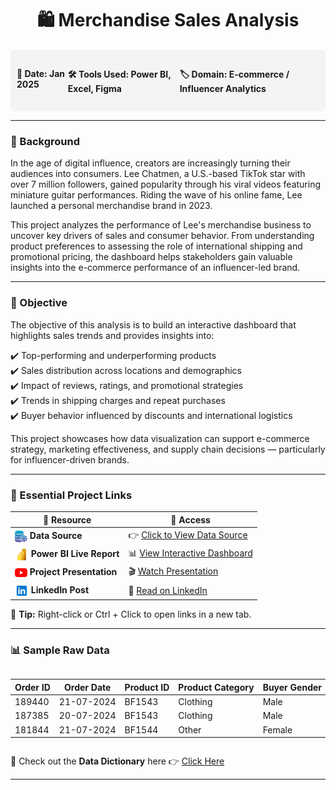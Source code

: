 <h1 align="center">🛍️ Merchandise Sales Analysis</h1>

<div style="display: flex; justify-content: space-between; padding: 10px; background-color: #f4f4f4; border-radius: 8px;">
    <h4>📅 Date: Jan 2025</h4>
    <h4>🛠️ Tools Used: Power BI, Excel, Figma</h4>
    <h4>🏷️ Domain: E-commerce / Influencer Analytics</h4>
</div>

---

### 📌 Background  

In the age of digital influence, creators are increasingly turning their audiences into consumers. Lee Chatmen, a U.S.-based TikTok star with over 7 million followers, gained popularity through his viral videos featuring miniature guitar performances. Riding the wave of his online fame, Lee launched a personal merchandise brand in 2023.

This project analyzes the performance of Lee's merchandise business to uncover key drivers of sales and consumer behavior. From understanding product preferences to assessing the role of international shipping and promotional pricing, the dashboard helps stakeholders gain valuable insights into the e-commerce performance of an influencer-led brand.

---

### 🎯 Objective  

The objective of this analysis is to build an interactive dashboard that highlights sales trends and provides insights into:

✔️ Top-performing and underperforming products  
✔️ Sales distribution across locations and demographics  
✔️ Impact of reviews, ratings, and promotional strategies  
✔️ Trends in shipping charges and repeat purchases  
✔️ Buyer behavior influenced by discounts and international logistics  

This project showcases how data visualization can support e-commerce strategy, marketing effectiveness, and supply chain decisions — particularly for influencer-driven brands.

---


###  📂 Essential Project Links  

| 🧭 Resource | 🔗 Access |
|------------|----------|
| <img src="https://github.com/Chakradhar-M/PBI_Images/blob/main/Portfolio_Icons/database.png?raw=true" width="20" style="vertical-align:middle;"> **Data Source** | 👉 [Click to View Data Source](https://zoomcharts.com/en/microsoft-power-bi-custom-visuals/challenges/onyx-data-january-2025) |
| <img src="https://github.com/Chakradhar-M/PBI_Images/blob/main/Portfolio_Icons/power-bi.png?raw=true" width="22" style="vertical-align:middle;"> **Power BI Live Report** | 📊 [View Interactive Dashboard](https://app.powerbi.com/view?r=eyJrIjoiNTljZGMzZTItZDkwMC00MzJjLWE2YjktMDlhNjhiYjM0YWY3IiwidCI6IjQ2NTRiNmYxLTBlNDctNDU3OS1hOGExLTAyZmU5ZDk0M2M3YiIsImMiOjl9) |
| <img src="https://github.com/Chakradhar-M/PBI_Images/blob/main/Portfolio_Icons/youtube.png?raw=true" width="20" style="vertical-align:middle;"> **Project Presentation** | 🎬 [Watch Presentation](#) |
| <img src="https://github.com/Chakradhar-M/PBI_Images/blob/main/Portfolio_Icons/linkedin.png?raw=true" width="22" style="vertical-align:middle;"> **LinkedIn Post** | 🔗 [Read on LinkedIn](https://www.linkedin.com/posts/chakradhar-mantena_merchandise-sales-report-activity-7288694186948673536-9Sal?utm_source=share&utm_medium=member_desktop&rcm=ACoAAD9y4SkBuDMCUOFBEF1QAO3K3-8MrRRtZZk) |

📌 **Tip:** Right-click or Ctrl + Click to open links in a new tab.

---

### 📊 Sample Raw Data

<div style="overflow-x:auto; white-space:nowrap;">

<table>
  <thead>
    <tr>
      <th>Order&nbsp;ID</th>
      <th>Order&nbsp;Date</th>
      <th>Product&nbsp;ID</th>
      <th>Product&nbsp;Category</th>
      <th>Buyer&nbsp;Gender</th>
      <th>Buyer&nbsp;Age</th>
      <th>Order&nbsp;Location</th>
      <th>Latitude</th>
      <th>Longitude</th>
      <th>International&nbsp;Shipping</th>
      <th>Sales&nbsp;Price</th>
      <th>Shipping&nbsp;Charges</th>
      <th>Sales&nbsp;per&nbsp;Unit</th>
      <th>Quantity</th>
      <th>Total&nbsp;Sales</th>
      <th>Rating</th>
      <th>Review</th>
    </tr>
  </thead>
  <tbody>
    <tr>
      <td>189440</td>
      <td>21-07-2024</td>
      <td>BF1543</td>
      <td>Clothing</td>
      <td>Male</td>
      <td>30</td>
      <td>New&nbsp;Jersey</td>
      <td>39.833851</td>
      <td>-74.871826</td>
      <td>No</td>
      <td>100</td>
      <td>0</td>
      <td>100</td>
      <td>1</td>
      <td>100</td>
      <td>4</td>
      <td>The&nbsp;delivery&nbsp;team&nbsp;handled&nbsp;the&nbsp;product&nbsp;with&nbsp;care.</td>
    </tr>
    <tr>
      <td>187385</td>
      <td>20-07-2024</td>
      <td>BF1543</td>
      <td>Clothing</td>
      <td>Male</td>
      <td>32</td>
      <td>Las&nbsp;Vegas</td>
      <td>36.18811</td>
      <td>-115.176468</td>
      <td>No</td>
      <td>100</td>
      <td>0</td>
      <td>100</td>
      <td>1</td>
      <td>100</td>
      <td>3</td>
      <td>Had&nbsp;slight&nbsp;delays&nbsp;but&nbsp;the&nbsp;product&nbsp;was&nbsp;in&nbsp;good&nbsp;shape.</td>
    </tr>
    <tr>
      <td>181844</td>
      <td>21-07-2024</td>
      <td>BF1544</td>
      <td>Other</td>
      <td>Female</td>
      <td>26</td>
      <td>Cardiff</td>
      <td>51.481583</td>
      <td>-3.17909</td>
      <td>Yes</td>
      <td>9</td>
      <td>40</td>
      <td>49</td>
      <td>1</td>
      <td>49</td>
      <td>2</td>
      <td>Waste&nbsp;of&nbsp;Money.</td>
    </tr>
  </tbody>
</table>
</div>

🔗 Check out the **Data Dictionary** here 👉 [Click Here](https://github.com/Chakradhar-M/Merchandise-Sales-Analysis-01-25/blob/main/dataset/data_dictionary.md)

---
